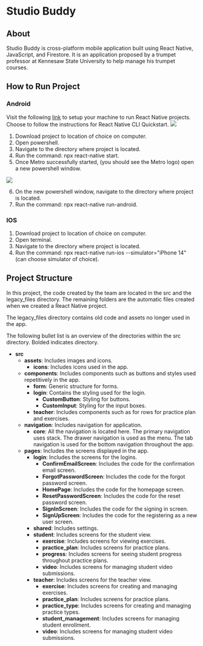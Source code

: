 # Studio Buddy
## About
Studio Buddy is cross-platform mobile application built using React Native, JavaScript, and Firestore. It is an application proposed by a trumpet professor at Kennesaw State University to help manage his trumpet courses.
## How to Run Project
### Android
Visit the following [<u>link</u>](https://reactnative.dev/docs/environment-setup) to setup your machine to run React Native projects. Choose to follow the instructions for React Native CLI Quickstart.
![](https://i.imgur.com/X9SRAi5.png)

1. Download project to location of choice on computer.
2. Open powershell.
3. Navigate to the directory where project is located.
4. Run the command: npx react-native start.
5. Once Metro successfully started, (you should see the Metro logo) open a new powershell window. <br/>

![](https://i.imgur.com/1Wi34kh.png)

6. On the new powershell window, navigate to the directory where project is located.
7. Run the command: npx react-native run-android.

### IOS
1. Download project to location of choice on computer.
2. Open terminal.
3. Navigate to the directory where project is located.
4. Run the command: npx react-native run-ios --simulator="iPhone 14" (can choose simulator of choice).

## Project Structure
In this project, the code created by the team are located in the src and the legacy_files directory. The remaining folders are the automatic files created when we created a React Native project.

The legacy_files directory contains old code and assets no longer used in the app.

The following bullet list is an overview of the directories within the src directory. Bolded indicates directory.
* **src**
    * **assets**: Includes images and icons.
        * **icons**: Includes icons used in the app.
    * **components**: Includes components such as buttons and styles used repetitively in the app.
        * **form**: Generic structure for forms.
        * **login**: Contains the styling used for the login.
            * **CustomButton**: Styling for buttons.
            * **CustomInput**: Styling for the input boxes.
        * **teacher**: Includes components such as for rows for practice plan and exercises.
    * **navigation**: Includes navigation for application.
        * **core**: All the navigation is located here. The primary navigation uses stack. The drawer navigation is used as the menu. The tab navigation is used for the bottom navigation throughout the app.
    * **pages**: Includes the screens displayed in the app.
        * **login**: Includes the screens for the logins.
            * **ConfirmEmailScreen**: Includes the code for the confirmation email screen.
            * **ForgotPasswordScreen**: Includes the code for the forgot password screen.
            * **HomePage**: Includes the code for the homepage screen.
            * **ResetPasswordScreen**: Includes the code for the reset password screen.
            * **SignInScreen**: Includes the code for the signing in screen.
            * **SignUpScreen**: Includes the code for the registering as a new user  screen.
        * **shared**: Includes settings.
        * **student**: Includes screens for the student view.
            * **exercise**: Includes screens for viewing exercises.
            * **practice_plan**: Includes screens for practice plans.
            * **progress**:  Includes screens for seeing student progress throughout practice plans.
            * **video**: Includes screens for managing student video submissions.
        * **teacher**: Includes screens for the teacher view.
            * **exercise**: Includes screens for creating and managing exercises.
            * **practice_plan**: Includes screens for practice plans.
            * **practice_type**: Includes screens for creating and managing practice types.
            * **student_management**: Includes screens for managing student enrollment.
            * **video**: Includes screens for managing student video submissions.
